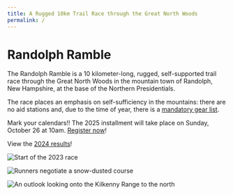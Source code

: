 ```yaml
---
title: A Rugged 10km Trail Race through the Great North Woods
permalink: /
---
```


# Randolph Ramble

The Randolph Ramble is a 10 kilometer-long, rugged, self-supported trail race through the Great North Woods in the mountain town of Randolph, New Hampshire, at the base of the Northern Presidentials.

The race places an emphasis on self-sufficiency in the mountains: there are no aid stations and, due to the time of year, there is a [mandatory gear list](/important-info/).

Mark your calendars!! The 2025 installment will take place on Sunday, October 26 at 10am. [Register now](https://www.runreg.com/randolph-ramble-and-trail-running-film-festival)!

View the [2024 results](/results/)!

![Start of the 2023 race](/images/randolph-6.jpg)

![Runners negotiate a snow-dusted course](/images/randolph-2.jpg)

![An outlook looking onto the Kilkenny Range to the north](/images/randolph-1.jpg)
